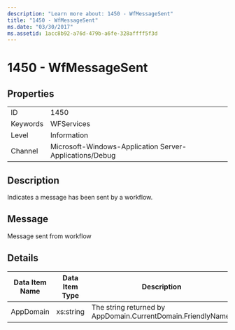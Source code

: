 ```yaml
---
description: "Learn more about: 1450 - WfMessageSent"
title: "1450 - WfMessageSent"
ms.date: "03/30/2017"
ms.assetid: 1acc8b92-a76d-479b-a6fe-328affff5f3d
---
```

# 1450 - WfMessageSent

## Properties  
  
|||  
|-|-|  
|ID|1450|  
|Keywords|WFServices|  
|Level|Information|  
|Channel|Microsoft-Windows-Application Server-Applications/Debug|  
  
## Description  

 Indicates a message has been sent by a workflow.  
  
## Message  

 Message sent from workflow  
  
## Details  
  
|Data Item Name|Data Item Type|Description|  
|--------------------|--------------------|-----------------|  
|AppDomain|xs:string|The string returned by AppDomain.CurrentDomain.FriendlyName.|
